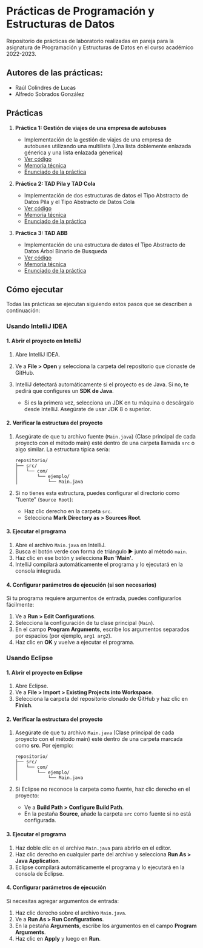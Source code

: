 # Prácticas de Programación y Estructuras de Datos
Repositorio de prácticas de laboratorio realizadas en pareja para la asignatura de Programación y Estructuras de Datos en el curso académico 2022-2023.

## Autores de las prácticas:

- Raúl Colindres de Lucas
- Alfredo Sobrados González

## Prácticas

1. **Práctica 1: Gestión de viajes de una empresa de autobuses**
   - Implementación de la gestión de viajes de una empresa de autobuses utilizando una multilista (Una lista doblemente enlazada génerica y una lista enlazada génerica)
   - [Ver código](PED_P1_4L_1/GestionEmpresaAutobuses/src)
   - [Memoria técnica](PED_P1_4L_1/Memoria-Practica1.pdf)
   - [Enunciado de la práctica](PED_P1_4L_1/PED_Practica1_2022-23_multilista-Autobuses.pdf)
     
2. **Práctica 2: TAD Pila y TAD Cola**
   - Implementación de dos estructuras de datos el Tipo Abstracto de Datos Pila y el Tipo Abstracto de Datos Cola
   - [Ver código](PED_P2_4L_1/TADs-Pila-y-Cola/src)
   - [Memoria técnica](PED_P2_4L_1/Memoria-Practica2.pdf)
   - [Enunciado de la práctica](PED_P2_4L_1/Practica_2_PED_2022-23.pdf)
     
3. **Práctica 3: TAD ABB**
   - Implementación de una estructura de datos el Tipo Abstracto de Datos Árbol Binario de Busqueda
   - [Ver código](PED_P3_4L_1/TAD-ABB/src)
   - [Memoria técnica](PED_P3_4L_1/Memoria-Practica3.pdf)
   - [Enunciado de la práctica](PED_P3_4L_1/Practica_3_PED_2022-23.pdf)

## Cómo ejecutar

Todas las prácticas se ejecutan siguiendo estos pasos que se describen a continuación:

### **Usando IntelliJ IDEA**

#### **1. Abrir el proyecto en IntelliJ**
1. Abre IntelliJ IDEA.
2. Ve a **File > Open** y selecciona la carpeta del repositorio que clonaste de GitHub.
3. IntelliJ detectará automáticamente si el proyecto es de Java. Si no, te pedirá que configures un **SDK de Java**.

   - Si es la primera vez, selecciona un JDK en tu máquina o descárgalo desde IntelliJ. Asegúrate de usar JDK 8 o superior.

#### **2. Verificar la estructura del proyecto**
1. Asegúrate de que tu archivo fuente (`Main.java`) (Clase principal de cada proyecto con el método main) esté dentro de una carpeta llamada `src` o algo similar. La estructura típica sería:

   ```
   repositorio/
   ├── src/
   │   └── com/
   │       └── ejemplo/
   │           └── Main.java
   ```

2. Si no tienes esta estructura, puedes configurar el directorio como "fuente" (`Source Root`):
   - Haz clic derecho en la carpeta `src`.
   - Selecciona **Mark Directory as > Sources Root**.

#### **3. Ejecutar el programa**
1. Abre el archivo `Main.java` en IntelliJ.
2. Busca el botón verde con forma de triángulo ▶ junto al método `main`.
3. Haz clic en ese botón y selecciona **Run 'Main'**.
4. IntelliJ compilará automáticamente el programa y lo ejecutará en la consola integrada.

#### **4. Configurar parámetros de ejecución (si son necesarios)**
Si tu programa requiere argumentos de entrada, puedes configurarlos fácilmente:
1. Ve a **Run > Edit Configurations**.
2. Selecciona la configuración de tu clase principal (`Main`).
3. En el campo **Program Arguments**, escribe los argumentos separados por espacios (por ejemplo, `arg1 arg2`).
4. Haz clic en **OK** y vuelve a ejecutar el programa.

### **Usando Eclipse**

#### **1. Abrir el proyecto en Eclipse**
1. Abre Eclipse.
2. Ve a **File > Import > Existing Projects into Workspace**.
3. Selecciona la carpeta del repositorio clonado de GitHub y haz clic en **Finish**.

#### **2. Verificar la estructura del proyecto**
1. Asegúrate de que tu archivo `Main.java` (Clase principal de cada proyecto con el método main) esté dentro de una carpeta marcada como **src**. Por ejemplo:

   ```
   repositorio/
   ├── src/
   │   └── com/
   │       └── ejemplo/
   │           └── Main.java
   ```

2. Si Eclipse no reconoce la carpeta como fuente, haz clic derecho en el proyecto:
   - Ve a **Build Path > Configure Build Path**.
   - En la pestaña **Source**, añade la carpeta `src` como fuente si no está configurada.

#### **3. Ejecutar el programa**
1. Haz doble clic en el archivo `Main.java` para abrirlo en el editor.
2. Haz clic derecho en cualquier parte del archivo y selecciona **Run As > Java Application**.
3. Eclipse compilará automáticamente el programa y lo ejecutará en la consola de Eclipse.

#### **4. Configurar parámetros de ejecución**
Si necesitas agregar argumentos de entrada:
1. Haz clic derecho sobre el archivo `Main.java`.
2. Ve a **Run As > Run Configurations**.
3. En la pestaña **Arguments**, escribe los argumentos en el campo **Program Arguments**.
4. Haz clic en **Apply** y luego en **Run**.
